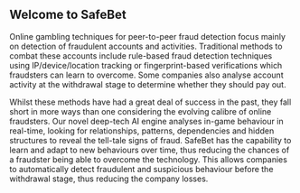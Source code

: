 ## Welcome to SafeBet

Online gambling techniques for peer-to-peer fraud detection focus mainly on detection of fraudulent accounts and activities. Traditional methods to combat these accounts include rule-based fraud detection techniques using IP/device/location tracking or fingerprint-based verifications which fraudsters can learn to overcome. Some companies also analyse account activity at the withdrawal stage to determine whether they should pay out. 
 
Whilst these methods have had a great deal of success in the past, they fall short in more ways than one considering the evolving calibre of online fraudsters. Our novel deep-tech AI engine analyses in-game behaviour in real-time, looking for relationships, patterns, dependencies and hidden structures to reveal the tell-tale signs of fraud. SafeBet has the capability to learn and adapt to new behaviours over time, thus reducing the chances of a fraudster being able to overcome the technology. This allows companies to automatically detect fraudulent and suspicious behaviour before the withdrawal stage, thus reducing the company losses.



